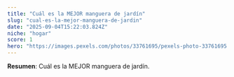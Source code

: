 ```yaml
---
title: "Cuál es la MEJOR manguera de jardín"
slug: "cual-es-la-mejor-manguera-de-jardin"
date: "2025-09-04T15:22:03.824Z"
niche: "hogar"
score: 1
hero: "https://images.pexels.com/photos/33761695/pexels-photo-33761695.jpeg?auto=compress&cs=tinysrgb&fit=crop&h=627&w=1200&auto=compress&cs=tinysrgb&w=1024&h=576&fit=crop"
---
```


**Resumen**: Cuál es la MEJOR manguera de jardín.
